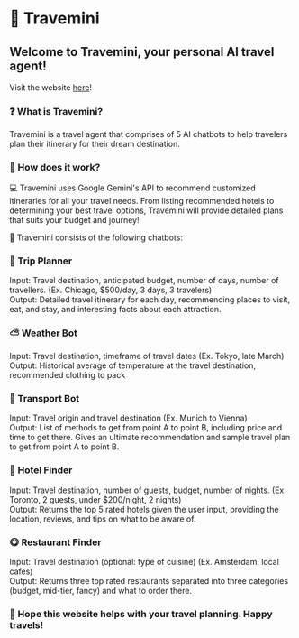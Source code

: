 # :briefcase: Travemini

## Welcome to Travemini, your personal AI travel agent!

Visit the website [here](https://travemini.streamlit.app)!

### ❓ What is Travemini?
Travemini is a travel agent that comprises of 5 AI chatbots to help travelers plan their itinerary for their dream destination.

### 🤔 How does it work?
💻 Travemini uses Google Gemini's API to recommend customized itineraries for all your travel needs. From listing recommended hotels to determining your best travel options, Travemini will provide detailed plans that suits your budget and journey!

📝 Travemini consists of the following chatbots:
### 💼 Trip Planner
Input: Travel destination, anticipated budget, number of days, number of travellers. (Ex. Chicago, $500/day, 3 days, 3 travelers)
<br> Output: Detailed travel itinerary for each day, recommending places to visit, eat, and stay, and interesting facts about each attraction.
### ⛅ Weather Bot
Input: Travel destination, timeframe of travel dates (Ex. Tokyo, late March)
<br> Output: Historical average of temperature at the travel destination, recommended clothing to pack
### 🚗 Transport Bot
Input: Travel origin and travel destination (Ex. Munich to Vienna)
<br> Output: List of methods to get from point A to point B, including price and time to get there. Gives an ultimate recommendation and sample travel plan to get from point A to point B.
### 🏨 Hotel Finder
Input: Travel destination, number of guests, budget, number of nights. (Ex. Toronto, 2 guests, under $200/night, 2 nights)
<br> Output: Returns the top 5 rated hotels given the user input, providing the location, reviews, and tips on what to be aware of.
### 😋 Restaurant Finder
Input: Travel destination (optional: type of cuisine) (Ex. Amsterdam, local cafes)
<br> Output: Returns three top rated restaurants separated into three categories (budget, mid-tier, fancy) and what to order there.

### 🥳 Hope this website helps with your travel planning. Happy travels!




